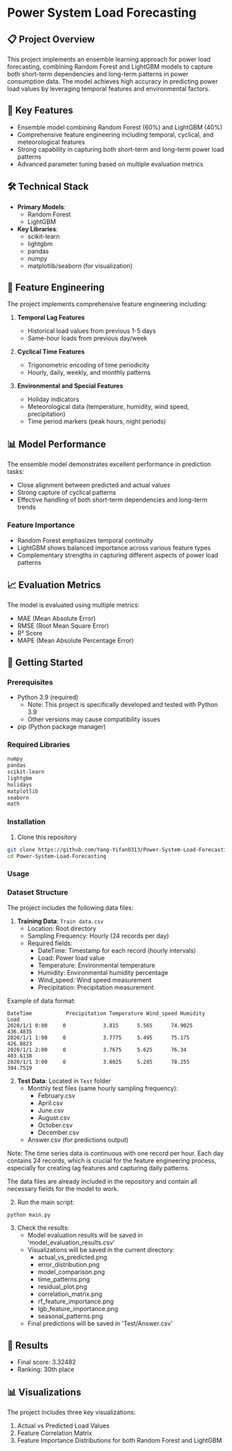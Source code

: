 # Power System Load Forecasting

## 📋 Project Overview
This project implements an ensemble learning approach for power load forecasting, combining Random Forest and LightGBM models to capture both short-term dependencies and long-term patterns in power consumption data. The model achieves high accuracy in predicting power load values by leveraging temporal features and environmental factors.

## 🌟 Key Features
- Ensemble model combining Random Forest (60%) and LightGBM (40%)
- Comprehensive feature engineering including temporal, cyclical, and meteorological features
- Strong capability in capturing both short-term and long-term power load patterns
- Advanced parameter tuning based on multiple evaluation metrics

## 🛠 Technical Stack
- **Primary Models**: 
  - Random Forest
  - LightGBM
- **Key Libraries**:
  - scikit-learn
  - lightgbm
  - pandas
  - numpy
  - matplotlib/seaborn (for visualization)

## 🔧 Feature Engineering
The project implements comprehensive feature engineering including:

1. **Temporal Lag Features**
   - Historical load values from previous 1-5 days
   - Same-hour loads from previous day/week

2. **Cyclical Time Features**
   - Trigonometric encoding of time periodicity
   - Hourly, daily, weekly, and monthly patterns

3. **Environmental and Special Features**
   - Holiday indicators
   - Meteorological data (temperature, humidity, wind speed, precipitation)
   - Time period markers (peak hours, night periods)

## 📊 Model Performance
The ensemble model demonstrates excellent performance in prediction tasks:
- Close alignment between predicted and actual values
- Strong capture of cyclical patterns
- Effective handling of both short-term dependencies and long-term trends

### Feature Importance
- Random Forest emphasizes temporal continuity
- LightGBM shows balanced importance across various feature types
- Complementary strengths in capturing different aspects of power load patterns

## 📈 Evaluation Metrics
The model is evaluated using multiple metrics:
- MAE (Mean Absolute Error)
- RMSE (Root Mean Square Error)
- R² Score
- MAPE (Mean Absolute Percentage Error)

## 🚀 Getting Started

### Prerequisites
- Python 3.9 (required)
  - Note: This project is specifically developed and tested with Python 3.9
  - Other versions may cause compatibility issues
- pip (Python package manager)

### Required Libraries
```bash
numpy
pandas
scikit-learn
lightgbm
holidays
matplotlib
seaborn
math
```

### Installation
1. Clone this repository
```bash
git clone https://github.com/Yang-Yifan0313/Power-System-Load-Forecasting.git
cd Power-System-Load-Forecasting
```


### Usage
### Dataset Structure

The project includes the following data files:

1. **Training Data**: `Train data.csv`
   - Location: Root directory
   - Sampling Frequency: Hourly (24 records per day)
   - Required fields:
     - DateTime: Timestamp for each record (hourly intervals)
     - Load: Power load value
     - Temperature: Environmental temperature
     - Humidity: Environmental humidity percentage
     - Wind_speed: Wind speed measurement
     - Precipitation: Precipitation measurement

Example of data format:
```csv
DateTime           Precipitation Temperature Wind_speed Humidity    Load
2020/1/1 0:00     0            3.815      5.565      74.9025     436.4835
2020/1/1 1:00     0            3.7775     5.495      75.175      426.8823
2020/1/1 2:00     0            3.7675     5.625      76.34       403.6138
2020/1/1 3:00     0            3.8025     5.285      78.255      384.7519
```

2. **Test Data**: Located in `Test` folder
   - Monthly test files (same hourly sampling frequency):
     - February.csv
     - April.csv
     - June.csv
     - August.csv
     - October.csv
     - December.csv
   - Answer.csv (for predictions output)

Note: The time series data is continuous with one record per hour. Each day contains 24 records, which is crucial for the feature engineering process, especially for creating lag features and capturing daily patterns.

The data files are already included in the repository and contain all necessary fields for the model to work.

2. Run the main script:
```bash
python main.py
```

3. Check the results:
   - Model evaluation results will be saved in 'model_evaluation_results.csv'
   - Visualizations will be saved in the current directory:
     - actual_vs_predicted.png
     - error_distribution.png
     - model_comparison.png
     - time_patterns.png
     - residual_plot.png
     - correlation_matrix.png
     - rf_feature_importance.png
     - lgb_feature_importance.png
     - seasonal_patterns.png
   - Final predictions will be saved in 'Test/Answer.csv'

## 📝 Results
- Final score: 3.32482
- Ranking: 30th place

## 📊 Visualizations
The project includes three key visualizations:
1. Actual vs Predicted Load Values
2. Feature Correlation Matrix
3. Feature Importance Distributions for both Random Forest and LightGBM
